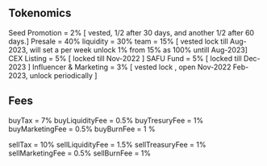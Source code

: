 ## Tokenomics


Seed Promotion = 2%  [ vested, 1/2 after 30 days, and another 1/2 after 60 days.]
Presale = 40%
liquidity = 30%
team = 15% [ vested lock till Aug-2023, will set a per week unlock 1% from 15% as 100% untill Aug-2023]
CEX Listing = 5% [ locked till Nov-2022 ]
SAFU Fund = 5% [ locked till Dec-2023 ]
Influencer & Marketing = 3% [ vested lock , open Nov-2022 Feb-2023, unlock periodically ]

## Fees

buyTax = 7% 
buyLiquidityFee = 0.5% 
buyTresuryFee = 1% 
buyMarketingFee = 0.5% 
buyBurnFee = 1 %
 
sellTax = 10% 
sellLiquidityFee = 1.5% 
sellTreasuryFee = 1% 
sellMarketingFee = 0.5%
sellBurnFee = 1%
